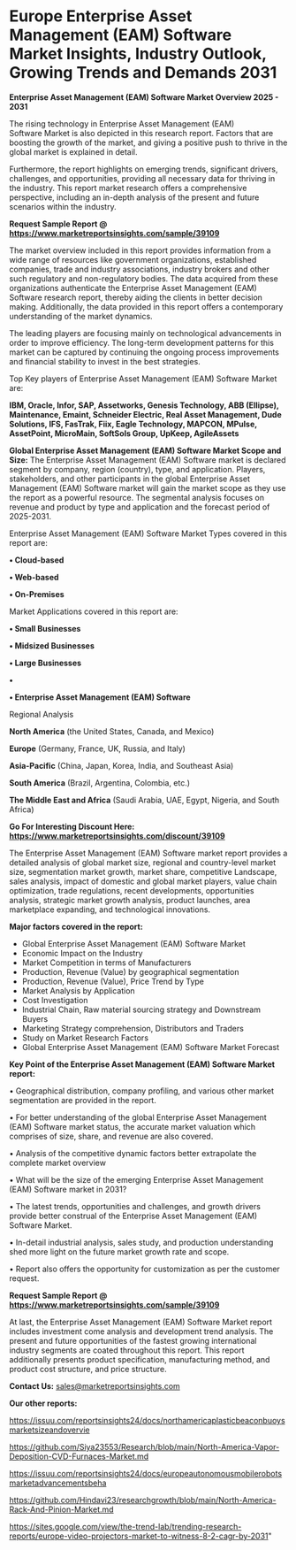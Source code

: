 # Europe Enterprise Asset Management (EAM) Software Market Insights, Industry Outlook, Growing Trends and Demands 2031

<Strong> Enterprise Asset Management (EAM) Software Market Overview 2025 - 2031</strong>

The rising technology in Enterprise Asset Management (EAM) Software Market is also depicted in this research report. Factors that are boosting the growth of the market, and giving a positive push to thrive in the global market is explained in detail.

Furthermore, the report highlights on emerging trends, significant drivers, challenges, and opportunities, providing all necessary data for thriving in the industry. This report market research offers a comprehensive perspective, including an in-depth analysis of the present and future scenarios within the industry.

<strong>Request Sample Report @ <a href=https://www.marketreportsinsights.com/sample/39109>https://www.marketreportsinsights.com/sample/39109</a></strong>

The market overview included in this report provides information from a wide range of resources like government organizations, established companies, trade and industry associations, industry brokers and other such regulatory and non-regulatory bodies. The data acquired from these organizations authenticate the Enterprise Asset Management (EAM) Software research report, thereby aiding the clients in better decision making. Additionally, the data provided in this report offers a contemporary understanding of the market dynamics.

The leading players are focusing mainly on technological advancements in order to improve efficiency. The long-term development patterns for this market can be captured by continuing the ongoing process improvements and financial stability to invest in the best strategies.

Top Key players of Enterprise Asset Management (EAM) Software Market are:

<strong>IBM, Oracle, Infor, SAP, Assetworks, Genesis Technology, ABB (Ellipse), Maintenance, Emaint, Schneider Electric, Real Asset Management, Dude Solutions, IFS, FasTrak, Fiix, Eagle Technology, MAPCON, MPulse, AssetPoint, MicroMain, SoftSols Group, UpKeep, AgileAssets</strong>

<strong><b>Global Enterprise Asset Management (EAM) Software Market Scope and Size:</b></strong>
The Enterprise Asset Management (EAM) Software market is declared segment by company, region (country), type, and application. Players, stakeholders, and other participants in the global Enterprise Asset Management (EAM) Software market will gain the market scope as they use the report as a powerful resource. The segmental analysis focuses on revenue and product by type and application and the forecast period of 2025-2031.

Enterprise Asset Management (EAM) Software Market Types covered in this report are:

<strong>•  Cloud-based

•  Web-based

•  On-Premises</strong>

Market Applications covered in this report are:

<strong>•  Small Businesses

•  Midsized Businesses

•  Large Businesses

•  

•  Enterprise Asset Management (EAM) Software</strong> 

Regional Analysis

<strong>North America</strong> (the United States, Canada, and Mexico)

<strong>Europe</strong> (Germany, France, UK, Russia, and Italy)

<strong>Asia-Pacific</strong> (China, Japan, Korea, India, and Southeast Asia)

<strong>South America</strong> (Brazil, Argentina, Colombia, etc.)

<strong>The Middle East and Africa</strong> (Saudi Arabia, UAE, Egypt, Nigeria, and South Africa)

<strong>Go For Interesting Discount Here: <a href=https://www.marketreportsinsights.com/discount/39109>https://www.marketreportsinsights.com/discount/39109</a></strong>

The Enterprise Asset Management (EAM) Software market report provides a detailed analysis of global market size, regional and country-level market size, segmentation market growth, market share, competitive Landscape, sales analysis, impact of domestic and global market players, value chain optimization, trade regulations, recent developments, opportunities analysis, strategic market growth analysis, product launches, area marketplace expanding, and technological innovations.

<strong><b>Major factors covered in the report:</b></strong>
<ul>
  <li>Global Enterprise Asset Management (EAM) Software Market </li>
  <li>Economic Impact on the Industry</li>
  <li>Market Competition in terms of Manufacturers</li>
  <li>Production, Revenue (Value) by geographical segmentation</li>
  <li>Production, Revenue (Value), Price Trend by Type</li>
  <li>Market Analysis by Application</li>
  <li>Cost Investigation</li>
  <li>Industrial Chain, Raw material sourcing strategy and Downstream Buyers</li>
  <li>Marketing Strategy comprehension, Distributors and Traders</li>
  <li>Study on Market Research Factors</li>
  <li>Global Enterprise Asset Management (EAM) Software Market Forecast</li>
</ul>

<strong><b>Key Point of the Enterprise Asset Management (EAM) Software Market report:</b></strong>

• Geographical distribution, company profiling, and various other market segmentation are provided in the report.

• For better understanding of the global Enterprise Asset Management (EAM) Software market status, the accurate market valuation which comprises of size, share, and revenue are also covered.

• Analysis of the competitive dynamic factors better extrapolate the complete market overview

• What will be the size of the emerging Enterprise Asset Management (EAM) Software market in 2031?

• The latest trends, opportunities and challenges, and growth drivers provide better construal of the Enterprise Asset Management (EAM) Software Market.

• In-detail industrial analysis, sales study, and production understanding shed more light on the future market growth rate and scope.

• Report also offers the opportunity for customization as per the customer request.

<strong>Request Sample Report @ <a href=https://www.marketreportsinsights.com/sample/39109>https://www.marketreportsinsights.com/sample/39109</a></strong>

At last, the Enterprise Asset Management (EAM) Software Market report includes investment come analysis and development trend analysis. The present and future opportunities of the fastest growing international industry segments are coated throughout this report. This report additionally presents product specification, manufacturing method, and product cost structure, and price structure.

<strong>Contact Us:</strong>
sales@marketreportsinsights.com

<strong>Our other reports:</strong>

<a href=https://issuu.com/reportsinsights24/docs/northamericaplasticbeaconbuoysmarketsizeandovervie>https://issuu.com/reportsinsights24/docs/northamericaplasticbeaconbuoysmarketsizeandovervie</a>

<a href=https://github.com/Siya23553/Research/blob/main/North-America-Vapor-Deposition-CVD-Furnaces-Market.md>https://github.com/Siya23553/Research/blob/main/North-America-Vapor-Deposition-CVD-Furnaces-Market.md</a>

<a href=https://issuu.com/reportsinsights24/docs/europeautonomousmobilerobotsmarketadvancementsbeha>https://issuu.com/reportsinsights24/docs/europeautonomousmobilerobotsmarketadvancementsbeha</a>

<a href=https://github.com/Hindavi23/researchgrowth/blob/main/North-America-Rack-And-Pinion-Market.md>https://github.com/Hindavi23/researchgrowth/blob/main/North-America-Rack-And-Pinion-Market.md</a>

<a href=https://sites.google.com/view/the-trend-lab/trending-research-reports/europe-video-projectors-market-to-witness-8-2-cagr-by-2031>https://sites.google.com/view/the-trend-lab/trending-research-reports/europe-video-projectors-market-to-witness-8-2-cagr-by-2031</a>"
